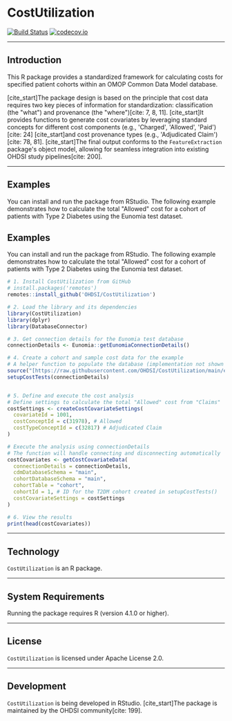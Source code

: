 # CostUtilization

[![Build Status](https://github.com/OHDSI/CostUtilization/workflows/R-CMD-check/badge.svg)](https://github.com/OHDSI/CostUtilization/actions?query=workflow%3AR-CMD-check+branch%3Amain)
[![codecov.io](https://codecov.io/github/OHDSI/CostUtilization/coverage.svg?branch=main)](https://app.codecov.io/github/OHDSI/CostUtilization?branch=main)

---

## Introduction

This R package provides a standardized framework for calculating costs for specified patient cohorts within an OMOP Common Data Model database.

[cite_start]The package design is based on the principle that cost data requires two key pieces of information for standardization: classification (the "what") and provenance (the "where")[cite: 7, 8, 11]. [cite_start]It provides functions to generate cost covariates by leveraging standard concepts for different cost components (e.g., 'Charged', 'Allowed', 'Paid') [cite: 24] [cite_start]and cost provenance types (e.g., 'Adjudicated Claim')[cite: 78, 81]. [cite_start]The final output conforms to the `FeatureExtraction` package's object model, allowing for seamless integration into existing OHDSI study pipelines[cite: 200].

---

## Examples

You can install and run the package from RStudio. The following example demonstrates how to calculate the total "Allowed" cost for a cohort of patients with Type 2 Diabetes using the Eunomia test dataset.

## Examples

You can install and run the package from RStudio. The following example demonstrates how to calculate the total "Allowed" cost for a cohort of patients with Type 2 Diabetes using the Eunomia test dataset.

```r
# 1. Install CostUtilization from GitHub
# install.packages('remotes')
remotes::install_github('OHDSI/CostUtilization')

# 2. Load the library and its dependencies
library(CostUtilization)
library(dplyr)
library(DatabaseConnector)

# 3. Get connection details for the Eunomia test database
connectionDetails <- Eunomia::getEunomiaConnectionDetails()

# 4. Create a cohort and sample cost data for the example
# A helper function to populate the database (implementation not shown for brevity)
source("[https://raw.githubusercontent.com/OHDSI/CostUtilization/main/extras/TestSetup.R](https://raw.githubusercontent.com/OHDSI/CostUtilization/main/extras/TestSetup.R)")
setupCostTests(connectionDetails)


# 5. Define and execute the cost analysis
# Define settings to calculate the total "Allowed" cost from "Claims"
costSettings <- createCostCovariateSettings(
  covariateId = 1001,
  costConceptId = c(31978), # Allowed
  costTypeConceptId = c(32817) # Adjudicated Claim
)

# Execute the analysis using connectionDetails
# The function will handle connecting and disconnecting automatically
costCovariates <- getCostCovariateData(
  connectionDetails = connectionDetails,
  cdmDatabaseSchema = "main",
  cohortDatabaseSchema = "main",
  cohortTable = "cohort",
  cohortId = 1, # ID for the T2DM cohort created in setupCostTests()
  costCovariateSettings = costSettings
)

# 6. View the results
print(head(costCovariates))
```

-----

## Technology

`CostUtilization` is an R package.

-----

## System Requirements

Running the package requires R (version 4.1.0 or higher).

-----

## License

`CostUtilization` is licensed under Apache License 2.0.

-----

## Development

`CostUtilization` is being developed in RStudio. [cite\_start]The package is maintained by the OHDSI community[cite: 199].


